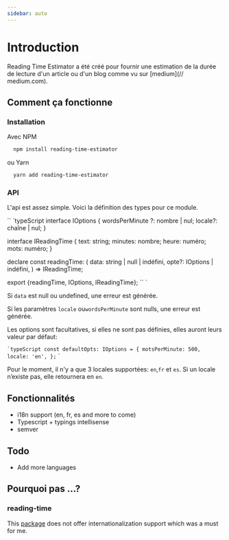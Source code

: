 ```yaml
---
sidebar: auto
---
```


# Introduction

Reading Time Estimator a été créé pour fournir une estimation de la durée de
lecture d'un article ou d'un blog comme vu sur [medium](// medium.com).

## Comment ça fonctionne

### Installation

Avec NPM

```bash
  npm install reading-time-estimator
```

ou Yarn

```bash
  yarn add reading-time-estimator
```

### API

L'api est assez simple. Voici la définition des types pour ce module.

`` `typeScript interface IOptions { wordsPerMinute ?: nombre | nul; locale?:
chaîne | nul; }

interface IReadingTime { text: string; minutes: nombre; heure: numéro; mots:
numéro; }

declare const readingTime: ( data: string | null | indéfini, opte?: IOptions |
indéfini, ) => IReadingTime;

export {readingTime, IOptions, IReadingTime}; `` `

Si `data` est null ou undefined, une erreur est générée.

Si les paramètres `locale` ou`wordsPerMinute` sont nulls, une erreur est
générée.

Les options sont facultatives, si elles ne sont pas définies, elles auront leurs
valeur par défaut:

`` `typeScript const defaultOpts: IOptions = { motsPerMinute: 500, locale: 'en', }; ``
`

Pour le moment, il n'y a que 3 locales supportées: `en`,`fr` et `es`. Si un
locale n’existe pas, elle retournera en `en`.

## Fonctionnalités

- i18n support (en, fr, es and more to come)
- Typescript + typings intellisense
- semver

## Todo

- Add more languages

## Pourquoi pas ...?

### reading-time

This [package](https://www.npmjs.com/package/reading-time) does not offer
internationalization support which was a must for me.
